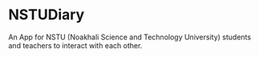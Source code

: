 # NSTUDiary
An App for NSTU (Noakhali Science and Technology University) students and teachers to interact with each other.
